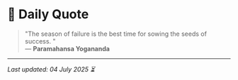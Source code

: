 # 📜 Daily Quote

> "The season of failure is the best time for sowing the seeds of success. "  
> — **Paramahansa Yogananda**

---

_Last updated: 04 July 2025 ⏳_
